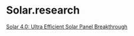 # Solar.research
[Solar 4.0: Ultra Efficient Solar Panel Breakthrough](https://youtu.be/BtOSAOaAmUM)
